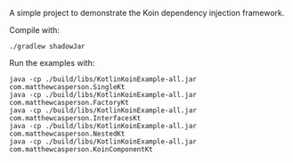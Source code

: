 A simple project to demonstrate the Koin dependency injection framework.

Compile with:

```
./gradlew shadowJar
```

Run the examples with:

```
java -cp ./build/libs/KotlinKoinExample-all.jar com.matthewcasperson.SingleKt
java -cp ./build/libs/KotlinKoinExample-all.jar com.matthewcasperson.FactoryKt
java -cp ./build/libs/KotlinKoinExample-all.jar com.matthewcasperson.InterfacesKt
java -cp ./build/libs/KotlinKoinExample-all.jar com.matthewcasperson.NestedKt
java -cp ./build/libs/KotlinKoinExample-all.jar com.matthewcasperson.KoinComponentKt
```
